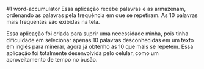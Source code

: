 #1 word-accumulator
Essa aplicação recebe palavras e as armazenam, ordenando as palavras pela frequência em que se repetiram.
As 10 palavras mais frequentes são exibidas na tela.

Essa aplicação foi criada para suprir uma necessidade minha, pois tinha dificuldade em selecionar apenas 10 palavras desconhecidas em um texto em inglês para minerar, agora já obtenho as 10 que mais se repetem.
Essa aplicação foi totalmente desenvolvida pelo celular, como um aproveitamento de tempo no busão.